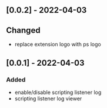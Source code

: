 ## [0.0.2] - 2022-04-03

## Changed

- replace extension logo with ps logo

## [0.0.1] - 2022-04-03

### Added

- enable/disable scripting listener log
- scripting listener log viewer
